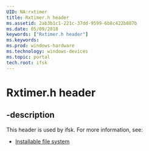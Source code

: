 ```yaml
---
UID: NA:rxtimer
title: Rxtimer.h header
ms.assetid: 2ab3b1c1-221c-37dd-9599-6b8c422b887b
ms.date: 05/09/2018
keywords: ["Rxtimer.h header"]
ms.keywords: 
ms.prod: windows-hardware
ms.technology: windows-devices
ms.topic: portal
tech.root: ifsk
---
```


# Rxtimer.h header


## -description


This header is used by ifsk. For more information, see:

- [Installable file system](../_ifsk/index.md)
